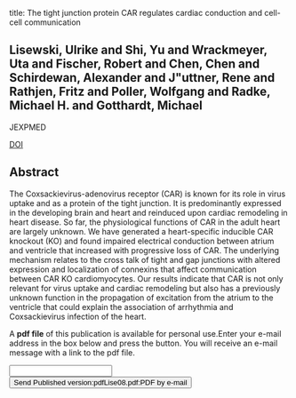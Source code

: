 title: The tight junction protein CAR regulates cardiac conduction and cell-cell communication

## Lisewski, Ulrike and Shi, Yu and Wrackmeyer, Uta and Fischer, Robert and Chen, Chen and Schirdewan, Alexander and J"uttner, Rene and Rathjen, Fritz and Poller, Wolfgang and Radke, Michael H. and Gotthardt, Michael
JEXPMED

<a href="https://doi.org/10.1084/jem.20080897">DOI</a>

## Abstract
The Coxsackievirus-adenovirus receptor (CAR) is known for its role in virus uptake and as a protein of the tight junction. It is predominantly expressed in the developing brain and heart and reinduced upon cardiac remodeling in heart disease. So far, the physiological functions of CAR in the adult heart are largely unknown. We have generated a heart-specific inducible CAR knockout (KO) and found impaired electrical conduction between atrium and ventricle that increased with progressive loss of CAR. The underlying mechanism relates to the cross talk of tight and gap junctions with altered expression and localization of connexins that affect communication between CAR KO cardiomyocytes. Our results indicate that CAR is not only relevant for virus uptake and cardiac remodeling but also has a previously unknown function in the propagation of excitation from the atrium to the ventricle that could explain the association of arrhythmia and Coxsackievirus infection of the heart.

A <b>pdf file</b> of this publication is available for personal use.Enter your e-mail address in the box below and press the button. You will receive an e-mail message with a link to the pdf file.
<form action="sender.php">  <input type="text" name="email">  <input type="submit" value="Send Published version:pdfLise08.pdf:PDF by e-mail"></form>